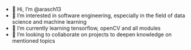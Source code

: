 - 👋 Hi, I’m @arasch13
- 👀 I’m interested in software engineering, especially in the field of data science and machine learning 
- 🌱 I’m currently learning tensorflow, openCV and all modules
- 💞️ I’m looking to collaborate on projects to deepen knowledge on mentioned topics

<!---
arasch13/arasch13 is a ✨ special ✨ repository because its `README.md` (this file) appears on your GitHub profile.
You can click the Preview link to take a look at your changes.
--->

